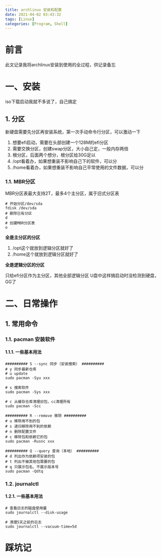 ```yaml
---
title: archlinux 安装和配置
date: 2021-04-02 03:43:32
tags: [Linux]
categories: [Program, Shell]
---
```


# 前言

此文记录我将archlinux安装到使用的全过程，供记录备忘

# 一、安装

iso下载启动我就不多说了，自己搞定

## 1. 分区

新硬盘需要先分区再安装系统，第一次手动命令行分区，可以激动一下

1. 想要efi启动，需要在头部创建一个128M的efi分区
2. 需要交换分区，创建swap分区，大小自己定，一般内存两倍
3. 根分区，后面两个想分，根分区给30G足以
4. /opt看着办，如果想重装不影响自己下的软件，可以分
5. /home看着办，如果想重装不影响自己平常使用的文件数据，可以分

### 1.1. MBR分区

MBR分区表最大支持2T，最多4个主分区，属于旧式分区表

```shell
# 开始分区/dev/sda
fdisk /dev/sda
# 删除已有分区
d
# 创建MBR分区表
o
```

**全是主分区的分区**

1. /opt这个就放到逻辑分区就好了
2. /home这个就放到逻辑分区就好了

**全是逻辑分区的分区**

只给efi分区作为主分区，其他全部逻辑分区
U盘中这样搞启动时没检测到硬盘，GG了

# 二、日常操作

## 1. 常用命令

### 1.1. pacman 安装软件

#### 1.1.1. 一些基本用法

```shell
########## S --sync 同步（安装搜索） ##########
# y 同步最新仓库
# u update
sudo pacman -Syu xxx

# s 搜索软件
sudo pacman -Sys xxx

# c 从缓存仓库清理旧包，cc清理所有
sudo pacman -Scc

########## R --remove 移除 ##########
# u 移除用不到的包
# s 递归移除用不到的依赖
# n 删除配置文件
# c 移除包和依赖它的包
sudo pacman -Rusnc xxx

########## Q --query 查询（本地） ##########
# d 列出作为依赖项安装的包
# t 列出不被其他包需要的包
# q 只展示包名，不展示版本号
sudo pacman -Qdtq
```

### 1.2. journalctl

#### 1.2.1. 一些基本用法

```shell
# 查看日志的磁盘使用量
sudo journalctl --disk-usage

# 清理5天之前的日志
sudo journalctl --vacuum-time=5d
```

# 踩坑记
